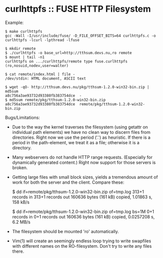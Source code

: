 curlhttpfs :: FUSE HTTP Filesystem
==================================

Example:

    $ make curlhttpfs
    gcc -Wall -I/usr/include/fuse/ -D_FILE_OFFSET_BITS=64 curlhttpfs.c -o curlhttpfs -lcurl -lpthread -lfuse

    $ mkdir remote
    $ ./curlhttpfs -o base_url=http://tthsum.devs.nu,ro remote
    $ mount | tail -n1
    curlhttpfs on .../curlhttpfs/remote type fuse.curlhttpfs (ro,nosuid,nodev,user=walter)

    $ cat remote/index.html | file -
    /dev/stdin: HTML document, ASCII text

    $ wget -qO- http://tthsum.devs.nu/pkg/tthsum-1.2.0-win32-bin.zip | md5sum
    a8c756a3ae93732d93380fb383754dce  -
    $ md5sum remote/pkg/tthsum-1.2.0-win32-bin.zip
    a8c756a3ae93732d93380fb383754dce  remote/pkg/tthsum-1.2.0-win32-bin.zip

Bugs/Limitations:

 * Due to the way the kernel traverses the filesystem (using getattr on
   individual path elements) we have no clean way to discern files from
   directories. Right now we use the period ('.') as heuristic. If there
   is a period in the path-element, we treat it as a file; otherwise it
   is a directory.

 * Many webservers do not handle HTTP range requests. (Especially for
   dynamically generated content.) Right now support for those servers
   is broken.

 * Getting large files with small block sizes, yields a tremendous
   amount of work for both the server and the client. Compare these:

    $ dd if=remote/pkg/tthsum-1.2.0-win32-bin.zip of=tmp.log
    313+1 records in
    313+1 records out
    160636 bytes (161 kB) copied, 1.01863 s, 158 kB/s

    $ dd if=remote/pkg/tthsum-1.2.0-win32-bin.zip of=tmp.log bs=1M
    0+1 records in
    0+1 records out
    160636 bytes (161 kB) copied, 0.0257208 s, 6.2 MB/s

 * The filesystem should be mounted 'ro' automatically.

 * Vim(1) will create an seemingly endless loop trying to write
   swapfiles with different names on the RO-filesystem. Don't try to
   write any files there.
